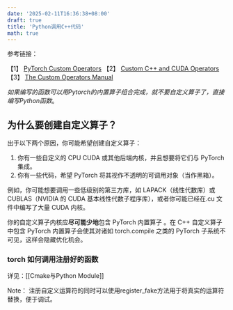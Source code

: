 ```yaml
---
date: '2025-02-11T16:36:38+08:00'
draft: true
title: 'Python调用C++代码'
math: true
---
```

参考链接：

【1】  [PyTorch Custom Operators](https://pytorch.org/tutorials/advanced/custom_ops_landing_page.html)
【2】 [Custom C++ and CUDA Operators](https://pytorch.org/tutorials/advanced/cpp_custom_ops.html#cpp-custom-ops-tutorial)
【3】  [The Custom Operators Manual](https://docs.google.com/document/d/1_W62p8WJOQQUzPsJYa7s701JXt0qf2OfLub2sbkHOaU/edit?tab=t.0#heading=h.uaq109nj98ly)

*如果编写的函数可以用Pytorch的内置算子组合完成，就不要自定义算子了，直接编写Python函数*。
## 为什么要创建自定义算子？

出于以下两个原因，你可能希望创建自定义算子：
1. 你有一些自定义的 CPU CUDA 或其他后端内核，并且想要将它们与 PyTorch 集成。
2. 你有一些代码，希望 PyTorch 将其视作不透明的可调用对象（当作黑箱）。

例如，你可能想要调用一些低级别的第三方库，如 LAPACK（线性代数库）或 CUBLAS（NVIDIA 的 CUDA 基本线性代数子程序库），或者你可能已经在.cu 文件中编写了大量 CUDA 内核。

你的自定义算子内核应**尽可能少地**包含 PyTorch 内置算子 。在 C++ 自定义算子中包含 PyTorch 内置算子会使其对诸如 torch.compile 之类的 PyTorch 子系统不可见，这样会隐藏优化机会。




### torch 如何调用注册好的函数

详见：[[Cmake与Python Module]]

Note： 注册自定义运算符的同时可以使用register_fake方法用于将真实的运算符替换，便于调试。


